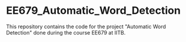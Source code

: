 # EE679_Automatic_Word_Detection

This repository contains the code for the project "Automatic Word Detection" done during the course EE679 at IITB.

